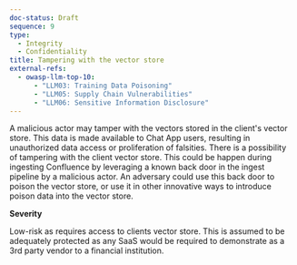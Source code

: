 ```yaml
---
doc-status: Draft
sequence: 9
type:
  - Integrity
  - Confidentiality
title: Tampering with the vector store
external-refs:
  - owasp-llm-top-10:
      - "LLM03: Training Data Poisoning"
      - "LLM05: Supply Chain Vulnerabilities"
      - "LLM06: Sensitive Information Disclosure"
---
```


A malicious actor may tamper with the vectors stored in the client's vector store. 
This data is made available to Chat App users, resulting in unauthorized data access or proliferation of falsities.
There is a possibility of tampering with the client vector store. This could be happen during 
ingesting Confluence by leveraging a known back door in the ingest pipeline by a malicious actor. An adversary could use this
back door to poison the vector store, or use it in other innovative ways to introduce poison data into the vector store.

**Severity**

Low-risk as requires access to clients vector store. This is assumed to be adequately protected as any SaaS would be required to demonstrate as a 3rd party vendor to a financial institution.
